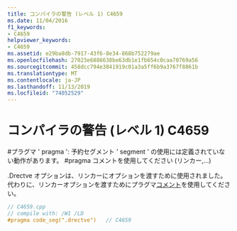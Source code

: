 ```yaml
---
title: コンパイラの警告 (レベル 1) C4659
ms.date: 11/04/2016
f1_keywords:
- C4659
helpviewer_keywords:
- C4659
ms.assetid: e29ba8db-7917-43f6-8e34-868b752279ae
ms.openlocfilehash: 27023e6886638be63db1e1fb654c0caa70769a56
ms.sourcegitcommit: 458dcc794e3841919c01a3a5ff6b9a3767f8861b
ms.translationtype: MT
ms.contentlocale: ja-JP
ms.lasthandoff: 11/13/2019
ms.locfileid: "74052529"
---
```

# <a name="compiler-warning-level-1-c4659"></a>コンパイラの警告 (レベル 1) C4659

\#プラグマ ' pragma ': 予約セグメント ' segment ' の使用には定義されていない動作があります。 #pragma コメントを使用してください (リンカー,...)

.Drectve オプションは、リンカーにオプションを渡すために使用されました。 代わりに、リンカーオプションを渡すためにプラグマ[コメント](../../preprocessor/comment-c-cpp.md)を使用してください。

```cpp
// C4659.cpp
// compile with: /W1 /LD
#pragma code_seg(".drectve")   // C4659
```